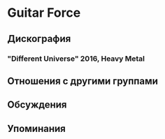 # Guitar Force



## Дискография

### "Different Universe" 2016, Heavy Metal




## Отношения с другими группами


## Обсуждения


## Упоминания


